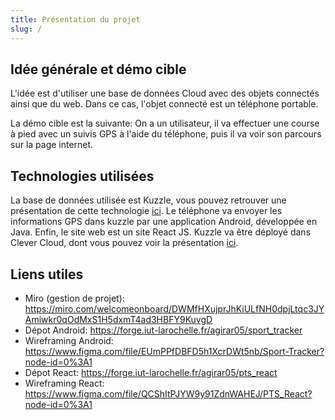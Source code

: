 ```yaml
---
title: Présentation du projet
slug: /
---
```


## Idée générale et démo cible

L'idée est d'utiliser une base de données Cloud avec des objets connectés ainsi que du web. Dans ce cas, l'objet connecté est un téléphone portable.

La démo cible est la suivante:
On a un utilisateur, il va effectuer une course à pied avec un suivis GPS à l'aide du téléphone, puis il va voir son parcours sur la page internet.

## Technologies utilisées

La base de données utilisée est Kuzzle, vous pouvez retrouver une présentation de cette technologie [ici](kuzzle-presentation). Le téléphone va envoyer les informations GPS dans kuzzle par une application Android, développée en Java. Enfin, le site web est un site React JS.
Kuzzle va être déployé dans Clever Cloud, dont vous pouvez voir la présentation [ici](clever-presentation).

## Liens utiles

- Miro (gestion de projet): <https://miro.com/welcomeonboard/DWMfHXujprJhKiULfNH0dpjLtqc3JYAmiwkr0qOdMxS1H5dxmT4ad3HBFY9KuvgD>
- Dépot Android: <https://forge.iut-larochelle.fr/agirar05/sport_tracker>
- Wireframing Android: <https://www.figma.com/file/EUmPPfDBFD5h1XcrDWt5nb/Sport-Tracker?node-id=0%3A1>
- Dépot React: <https://forge.iut-larochelle.fr/agirar05/pts_react>
- Wireframing React: <https://www.figma.com/file/QCShItPJYW9y91ZdnWAHEJ/PTS_React?node-id=0%3A1>

